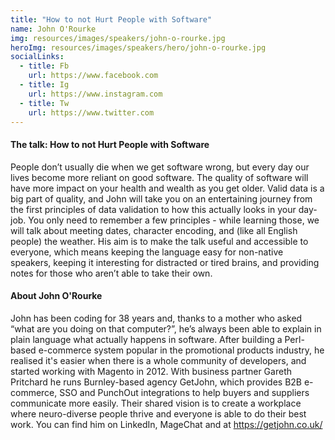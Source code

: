 ```yaml
---
title: "How to not Hurt People with Software"
name: John O'Rourke
img: resources/images/speakers/john-o-rourke.jpg
heroImg: resources/images/speakers/hero/john-o-rourke.jpg
socialLinks: 
  - title: Fb
    url: https://www.facebook.com
  - title: Ig
    url: https://www.instagram.com
  - title: Tw
    url: https://www.twitter.com
---
```


#### The talk: How to not Hurt People with Software

People don’t usually die when we get software wrong, but every day our lives become more reliant on good software.  The quality of software will have more impact on your health and wealth as you get older.  Valid data is a big part of quality, and John will take you on an entertaining journey from the first principles of data validation to how this actually looks in your day-job.  You only need to remember a few principles - while learning those, we will talk about meeting dates, character encoding, and (like all English people) the weather. His aim is to make the talk useful and accessible to everyone, which means keeping the language easy for non-native speakers, keeping it interesting for distracted or tired brains, and providing notes for those who aren’t able to take their own.

#### About John O'Rourke

John has been coding for 38 years and, thanks to a mother who asked “what are you doing on that computer?”, he’s always been able to explain in plain language what actually happens in software. After building a Perl-based e-commerce system popular in the promotional products industry, he realised it's easier when there is a whole community of developers, and started working with Magento in 2012.  With business partner Gareth Pritchard he runs Burnley-based agency GetJohn, which provides B2B e-commerce, SSO and PunchOut integrations to help buyers and suppliers communicate more easily. Their shared vision is to create a workplace where neuro-diverse people thrive and everyone is able to do their best work.  You can find him on LinkedIn, MageChat and at https://getjohn.co.uk/
